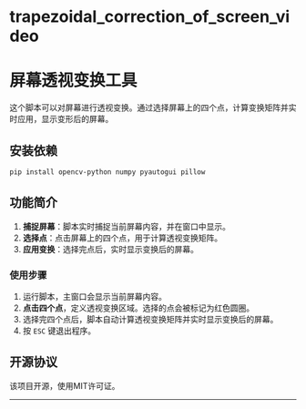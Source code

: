 # trapezoidal_correction_of_screen_video

# 屏幕透视变换工具

这个脚本可以对屏幕进行透视变换。通过选择屏幕上的四个点，计算变换矩阵并实时应用，显示变形后的屏幕。

## 安装依赖

```bash
pip install opencv-python numpy pyautogui pillow
```

## 功能简介

1. **捕捉屏幕**：脚本实时捕捉当前屏幕内容，并在窗口中显示。
2. **选择点**：点击屏幕上的四个点，用于计算透视变换矩阵。
3. **应用变换**：选择完点后，实时显示变换后的屏幕。

### 使用步骤

1. 运行脚本，主窗口会显示当前屏幕内容。
2. **点击四个点**，定义透视变换区域。选择的点会被标记为红色圆圈。
3. 选择完四个点后，脚本自动计算透视变换矩阵并实时显示变换后的屏幕。
4. 按 `ESC` 键退出程序。

## 开源协议

该项目开源，使用MIT许可证。

---

